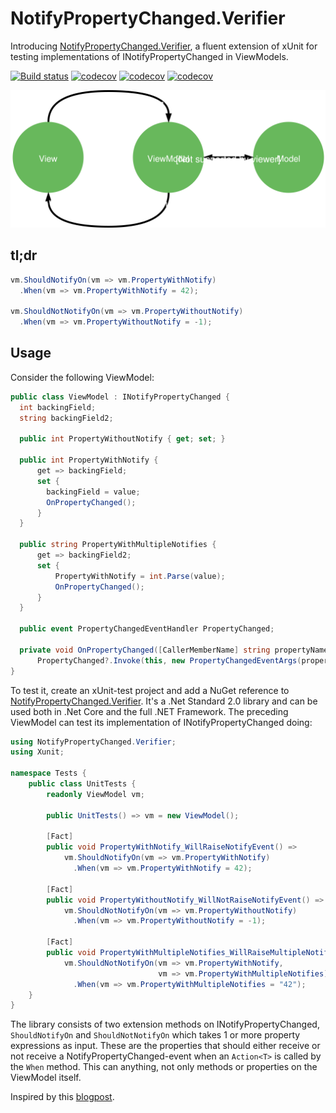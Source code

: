 # NotifyPropertyChanged.Verifier

Introducing [NotifyPropertyChanged.Verifier](https://www.nuget.org/packages/NotifyPropertyChanged.Verifier/), a fluent extension of xUnit for testing implementations of INotifyPropertyChanged in ViewModels.

[![Build status](https://github.com/sankra/NotifyPropertyChanged.Verifier/workflows/CI/badge.svg)](https://github.com/Sankra/NotifyPropertyChanged.Verifier/actions) [![codecov](https://codecov.io/gh/Sankra/NotifyPropertyChanged.Verifier/branch/master/graph/badge.svg)](https://codecov.io/gh/Sankra/NotifyPropertyChanged.Verifier) [![codecov](https://img.shields.io/nuget/v/NotifyPropertyChanged.Verifier.svg)](https://www.nuget.org/packages/NotifyPropertyChanged.Verifier) [![codecov](https://img.shields.io/nuget/dt/NotifyPropertyChanged.Verifier.svg)](https://www.nuget.org/packages/NotifyPropertyChanged.Verifier)

![mvvm](/doc/mvvm.svg)

## tl;dr

```csharp
vm.ShouldNotifyOn(vm => vm.PropertyWithNotify)
  .When(vm => vm.PropertyWithNotify = 42);

vm.ShouldNotNotifyOn(vm => vm.PropertyWithoutNotify)
  .When(vm => vm.PropertyWithoutNotify = -1);
```

## Usage

Consider the following ViewModel:

```csharp
public class ViewModel : INotifyPropertyChanged {
  int backingField;
  string backingField2;

  public int PropertyWithoutNotify { get; set; }

  public int PropertyWithNotify {
      get => backingField;
      set {
        backingField = value;
        OnPropertyChanged();
      }
  }

  public string PropertyWithMultipleNotifies {
      get => backingField2;
      set {
          PropertyWithNotify = int.Parse(value);
          OnPropertyChanged();
      }
  }

  public event PropertyChangedEventHandler PropertyChanged;

  private void OnPropertyChanged([CallerMemberName] string propertyName = "") =>
      PropertyChanged?.Invoke(this, new PropertyChangedEventArgs(propertyName));
}
```

To test it, create an xUnit-test project and add a NuGet reference to [NotifyPropertyChanged.Verifier](https://www.nuget.org/packages/NotifyPropertyChanged.Verifier/). It's a .Net Standard 2.0 library and can be used both in .Net Core and the full .NET Framework. The preceding ViewModel can test its implementation of INotifyPropertyChanged doing:

```csharp
using NotifyPropertyChanged.Verifier;
using Xunit;

namespace Tests {
    public class UnitTests {
        readonly ViewModel vm;

        public UnitTests() => vm = new ViewModel();

        [Fact]
        public void PropertyWithNotify_WillRaiseNotifyEvent() =>
            vm.ShouldNotifyOn(vm => vm.PropertyWithNotify)
              .When(vm => vm.PropertyWithNotify = 42);

        [Fact]
        public void PropertyWithoutNotify_WillNotRaiseNotifyEvent() =>
            vm.ShouldNotNotifyOn(vm => vm.PropertyWithoutNotify)
              .When(vm => vm.PropertyWithoutNotify = -1);

        [Fact]
        public void PropertyWithMultipleNotifies_WillRaiseMultipleNotifyEvents() =>
            vm.ShouldNotNotifyOn(vm => vm.PropertyWithNotify,
                                 vm => vm.PropertyWithMultipleNotifies)
              .When(vm => vm.PropertyWithMultipleNotifies = "42");
    }
}
```

The library consists of two extension methods on INotifyPropertyChanged, `ShouldNotifyOn` and `ShouldNotNotifyOn` which takes 1 or more property expressions as input. These are the properties that should either receive or not receive a NotifyPropertyChanged-event when an `Action<T>` is called by the `When` method. This can anything, not only methods or properties on the ViewModel itself.


Inspired by this [blogpost](https://blog.ploeh.dk/2009/08/06/AFluentInterfaceForTestingINotifyPropertyChanged/).
